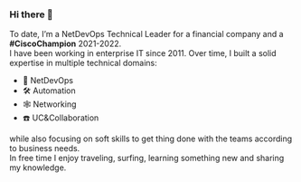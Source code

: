 ### Hi there 👋

To date, I’m a NetDevOps Technical Leader for a financial company and a **#CiscoChampion** 2021-2022.</br>
I have been working in enterprise IT since 2011. Over time, I built a solid expertise in multiple technical domains:

 - 🤖 NetDevOps
 - 🛠 Automation
 - 🕸 Networking
 - ☎️ UC&Collaboration

while also focusing on soft skills to get thing done with the teams according to business needs.</br>
In free time I enjoy traveling, surfing, learning something new and sharing my knowledge.</br>
